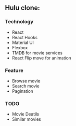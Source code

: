 ## Hulu clone:

### Technology

-   React
-   React Hooks
-   Material UI
-   Flexbox
-   TMDB for movie services
-   React Flip move for animation

### Feature

-   Browse movie
-   Search movie
-   Pagination

### TODO

-   Movie Deatils
-   Similar movies
